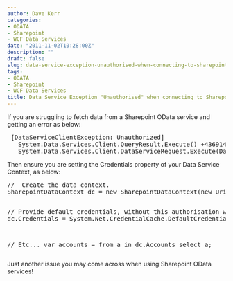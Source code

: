 ```yaml
---
author: Dave Kerr
categories:
- ODATA
- Sharepoint
- WCF Data Services
date: "2011-11-02T10:28:00Z"
description: ""
draft: false
slug: data-service-exception-unauthorised-when-connecting-to-sharepoint-odata
tags:
- ODATA
- Sharepoint
- WCF Data Services
title: Data Service Exception "Unauthorised" when connecting to Sharepoint OData
---
```



<p>If you are struggling to fetch data from a Sharepoint OData service and getting an error as below:</p>
<pre> [DataServiceClientException: Unauthorized]
   System.Data.Services.Client.QueryResult.Execute() +436914
   System.Data.Services.Client.DataServiceRequest.Execute(DataServiceContext context, QueryComponents queryComponents) +133&nbsp;</pre>
<p>Then ensure you are setting the Credentials property of your Data Service Context, as below:</p>
<pre class="brush: c-sharp;">//  Create the data context.
SharepointDataContext dc = new SharepointDataContext(new Uri("http://dksp/_vti_bin/listdata.svc"));
        
//  Provide default credentials, without this authorisation will fail!
dc.Credentials = System.Net.CredentialCache.DefaultCredentials;

//  Etc...
var accounts = from a in dc.Accounts select a;</pre>
<p class="brush: c-sharp;">Just another issue you may come across when using Sharepoint OData services!</p>

